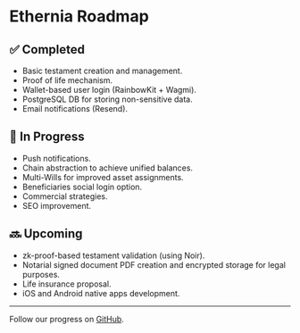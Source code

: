# Ethernia Roadmap

## ✅ Completed

- Basic testament creation and management.
- Proof of life mechanism.
- Wallet-based user login (RainbowKit + Wagmi).
- PostgreSQL DB for storing non-sensitive data.
- Email notifications (Resend).

## 🚧 In Progress

- Push notifications.
- Chain abstraction to achieve unified balances.
- Multi-Wills for improved asset assignments.
- Beneficiaries social login option.
- Commercial strategies.
- SEO improvement.

## 🔜 Upcoming

- zk-proof-based testament validation (using Noir).
- Notarial signed document PDF creation and encrypted storage for legal purposes.
- Life insurance proposal.
- iOS and Android native apps development.

---

Follow our progress on [GitHub](https://github.com/sejabu/Ethernia).
